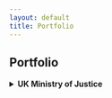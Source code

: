```yaml
---
layout: default
title: Portfolio
---
```


## Portfolio

<details>
<summary><strong>UK Ministry of Justice</strong></summary>
  
- [Analytical Platform User Guidance](https://user-guidance.analytical-platform.service.justice.gov.uk/#overview)
- [MKDocs Tech Docs Template](https://ministryofjustice.github.io/mkdocs-tech-docs-template/)


</details>
